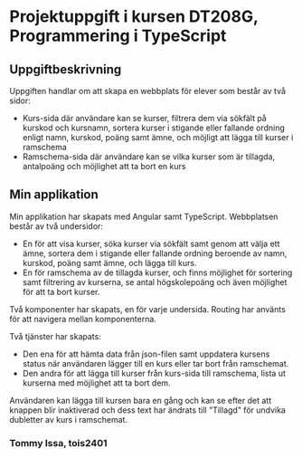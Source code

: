 # Projektuppgift i kursen DT208G, Programmering i TypeScript

## Uppgiftbeskrivning
Uppgiften handlar om att skapa en webbplats för elever som består av två sidor:
- Kurs-sida där användare kan se kurser, filtrera dem via sökfält på kurskod och kursnamn, sortera kurser i stigande eller fallande ordning enligt namn, kurskod, poäng samt ämne, och möjligt att lägga till kurser i ramschema
- Ramschema-sida där användare kan se vilka kurser som är tillagda, antalpoäng och möjlighet att ta bort en kurs 

## Min applikation
Min applikation har skapats med Angular samt TypeScript. Webbplatsen består av två undersidor:
- En för att visa kurser, söka kurser via sökfält samt genom att välja ett ämne, sortera dem i stigande eller fallande ordning beroende av namn, kurskod, poäng samt ämne, och lägga till kurs.
- En för ramschema av de tillagda kurser, och finns möjlighet för sortering samt filtrering av kurserna, se antal högskolepoäng och även möjlighet för att ta bort kurser.

Två komponenter har skapats, en för varje undersida. Routing har använts för att navigera mellan komponenterna.

Två tjänster har skapats: 
- Den ena för att hämta data från json-filen samt uppdatera kursens status när användaren lägger till en kurs eller tar bort från ramschemat.   
- Den andra för att lägga till kurser från kurs-sida till ramschema, lista ut kurserna med möjlighet att ta bort dem.

Användaren kan lägga till kursen bara en gång och kan se efter det att knappen blir inaktiverad och dess text har ändrats till "Tillagd" för undvika dubletter av kurs i ramschemat.

### Tommy Issa, tois2401